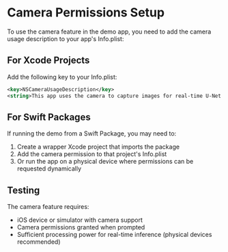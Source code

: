 # Camera Permissions Setup

To use the camera feature in the demo app, you need to add the camera usage description to your app's Info.plist:

## For Xcode Projects

Add the following key to your Info.plist:

```xml
<key>NSCameraUsageDescription</key>
<string>This app uses the camera to capture images for real-time U-Net visualization.</string>
```

## For Swift Packages

If running the demo from a Swift Package, you may need to:

1. Create a wrapper Xcode project that imports the package
2. Add the camera permission to that project's Info.plist
3. Or run the app on a physical device where permissions can be requested dynamically

## Testing

The camera feature requires:
- iOS device or simulator with camera support
- Camera permissions granted when prompted
- Sufficient processing power for real-time inference (physical devices recommended)
